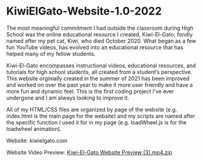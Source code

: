 # KiwiElGato-Website-1.0-2022
 
 The most meaningful commitment I had outside the classroom during High School was the online educational resource I created, Kiwi-El-Gato; fondly named after my pet cat, Kiwi, who died October 2020. What began as a few fun YouTube videos, has evolved into an educational resource that has helped many of my fellow students.

 Kiwi-El-Gato encompasses instructional videos, educational resources, and tutorials for high school students, all created from a student’s perspective. This website orginially created in the summer of 2021 has been improved and worked on over the past year to make it more user friendly and have a more fun and dynamic feel. This is the first coding project I've ever undergone and I am always looking to improve it.

 All of my HTML/CSS files are organized by page of the website (e.g. index.html is the main page for the website) and my scripts are named after the specific function I used it for in my page (e.g. loadWheel.js is for the loadwheel animation). 

Website: kiwielgato.com

Website Video Preview: [Kiwi-El-Gato Website Preview (3).mp4.zip](https://github.com/kaimcfarlane/Kiwi-Website-1.0-2022/files/9462888/Kiwi-El-Gato.Website.Preview.3.mp4.zip)

